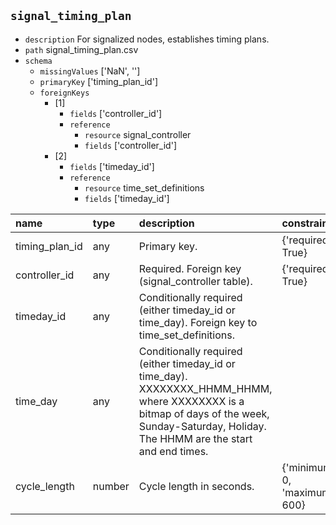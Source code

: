 ## `signal_timing_plan`
  - `description` For signalized nodes, establishes timing plans.
  - `path` signal_timing_plan.csv
  - `schema`
      - `missingValues` ['NaN', '']
    - `primaryKey` ['timing_plan_id']
    - `foreignKeys`
      - [1]
        - `fields` ['controller_id']
        - `reference`
          - `resource` signal_controller
          - `fields` ['controller_id']
      - [2]
        - `fields` ['timeday_id']
        - `reference`
          - `resource` time_set_definitions
          - `fields` ['timeday_id']

  | name           | type   | description                                                                                                                                                                                 | constraints                    |
|:---------------|:-------|:--------------------------------------------------------------------------------------------------------------------------------------------------------------------------------------------|:-------------------------------|
| timing_plan_id | any    | Primary key.                                                                                                                                                                                | {'required': True}             |
| controller_id  | any    | Required. Foreign key (signal_controller table).                                                                                                                                            | {'required': True}             |
| timeday_id     | any    | Conditionally required (either timeday_id or time_day). Foreign key to time_set_definitions.                                                                                                |                                |
| time_day       | any    | Conditionally required (either timeday_id or time_day). XXXXXXXX_HHMM_HHMM, where XXXXXXXX is a bitmap of days of the week, Sunday-Saturday, Holiday. The HHMM are the start and end times. |                                |
| cycle_length   | number | Cycle length in seconds.                                                                                                                                                                    | {'minimum': 0, 'maximum': 600} |